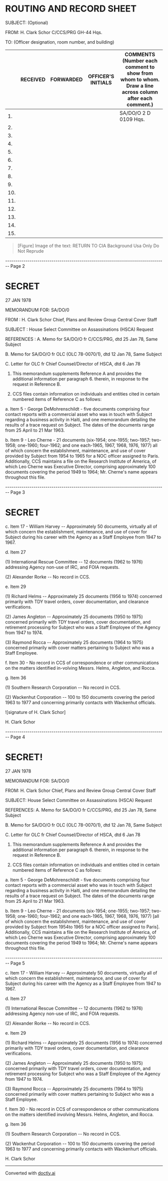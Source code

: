 # ROUTING AND RECORD SHEET

SUBJECT: (Optional)

FROM: H. Clark Schor C/CCS/PRG GH-44 Hqs.

TO: (Officer designation, room number, and building)

|     | RECEIVED | FORWARDED | OFFICER'S INITIALS | COMMENTS (Number each comment to show from whom to whom. Draw a line across column after each comment.) |
| --- | -------- | --------- | ------------------ | ------------------------------------------------------------------------------------------------------- |
| 1.  |          |           |                    | SA/DO/O 2 D 0109 Hqs.                                                                                   |
| 2.  |          |           |                    |                                                                                                         |
| 3.  |          |           |                    |                                                                                                         |
| 4.  |          |           |                    |                                                                                                         |
| 5.  |          |           |                    |                                                                                                         |
| 6.  |          |           |                    |                                                                                                         |
| 7.  |          |           |                    |                                                                                                         |
| 8.  |          |           |                    |                                                                                                         |
| 9.  |          |           |                    |                                                                                                         |
| 10. |          |           |                    |                                                                                                         |
| 11. |          |           |                    |                                                                                                         |
| 12. |          |           |                    |                                                                                                         |
| 13. |          |           |                    |                                                                                                         |
| 14. |          |           |                    |                                                                                                         |
| 15. |          |           |                    |                                                                                                         |


> [Figure] Image of the text: RETURN TO CIA Background Usa Only Do Not Reprude


-------------------------------------------------------------------------------- Page 2

# SECRET

27 JAN 1978

MEMORANDUM FOR: SA/DO/0

FROM : H. Clark Schor
Chief, Plans and Review Group
Central Cover Staff

SUBJECT : House Select Committee on Assassinations
(HSCA) Request

REFERENCES : A. Memo for SA/DO/O fr C/CCS/PRG, dtd
25 Jan 78, Same Subject

B. Memo for SA/DO/O fr OLC (OLC 78-0070/1),
dtd 12 Jan 78, Same Subject

C. Letter for OLC fr Chief Counsel/Director
of HSCA, dtd 6 Jan 78

1. This memorandum supplements Reference A and provides the additional information per paragraph 6. therein, in response to the request in Reference B.

2. CCS files contain information on individuals and entities cited in certain numbered items of Reference C as follows:

a. Item 5 - George DeMohrenschildt - five documents comprising four contact reports with a commercial asset who was in touch with Subject regarding a business activity in Haiti, and one memorandum detailing the results of a trace request on Subject. The dates of the documents range from 25 April to 21 Mar 1963.

b. Item 9 - Leo Cherne - 21 documents (six-1954; one-1955; two-1957; two-1958; one-1960; four-1962; and one each-1965, 1967, 1968, 1976, 1977) all of which concern the establishment, maintenance, and use of cover provided by Subject from 1954 to 1965 for a NOC officer assigned to Paris. Additionally, CCS maintains a file on the Research Institute of America, of which Leo Cherne was Executive Director, comprising approximately 100 documents covering the period 1949 to 1964; Mr. Cherne's name appears throughout this file.


-------------------------------------------------------------------------------- Page 3

# SECRET

c. Item 17 - William Harvey -- Approximately 50 documents, virtually all of which concern the establishment, maintenance, and use of cover for Subject during his career with the Agency as a Staff Employee from 1947 to 1967.

d. Item 27

(1) International Rescue Committee -- 12 documents (1962 to 1976) addressing Agency non-use of IRC, and FOIA requests.

(2) Alexander Rorke -- No record in CCS.

e. Item 29

(1) Richard Helms -- Approximately 25 documents (1956 to 1974) concerned primarily with TDY travel orders, cover documentation, and clearance verifications.

(2) James Angleton -- Approximately 25 documents (1950 to 1975) concerned primarily with TDY travel orders, cover documentation, and retirement processing for Subject who was a Staff Employee of the Agency from 1947 to 1974.

(3) Raymond Rocca -- Approximately 25 documents (1964 to 1975) concerned primarily with cover matters pertaining to Subject who was a Staff Employee.

f. Item 30 - No record in CCS of correspondence or other communications on the matters identified in-volving Messrs. Helms, Angleton, and Rocca.

g. Item 36

(1) Southern Research Corporation -- No record in CCS.

(2) Wackenhut Corporation -- 100 to 150 documents covering the period 1963 to 1977 and concerning primarily contacts with Wackenhut officials.

![signature of H. Clark Schor]

H. Clark Schor


-------------------------------------------------------------------------------- Page 4

# SECRET!

27 JAN 1978

MEMORANDUM FOR: SA/DO/0

FROM: H. Clark Schor
Chief, Plans and Review Group
Central Cover Staff

SUBJECT: House Select Committee on Assassinations
(HSCA) Request

REFERENCES: A. Memo for SA/DO/O fr C/CCS/PRG, dtd
25 Jan 78, Same Subject

B. Memo for SA/DO/O fr OLC (OLC 78-0070/1),
dtd 12 Jan 78, Same Subject

C. Letter for OLC fr Chief Counsel/Director
of HSCA, dtd 6 Jan 78

1. This memorandum supplements Reference A and provides the additional information per paragraph 6. therein, in response to the request in Reference B.

2. CCS files contain information on individuals and entities cited in certain numbered items of Reference C as follows:

a. Item 5 - George DeMohrenschildt - five documents comprising four contact reports with a commercial asset who was in touch with Subject regarding a business activity in Haiti, and one memorandum detailing the results of a trace request on Subject. The dates of the documents range from 25 April to 21 Mar 1963.

b. Item 9 - Leo Cherne - 21 documents (six-1954; one-1955; two-1957; two-1958; one-1960; four-1962; and one each-1965, 1967, 1968, 1976, 1977) [all of which concern the establishment, maintenance, and use of cover provided by Subject from 1954to 1965 for a NOC officer assigned to Paris]. Additionally, CCS maintains a file on the Research Institute of America, of which Leo Cherne was Executive Director, comprising approximately 100 documents covering the period 1949 to 1964; Mr. Cherne's name appears throughout this file.


-------------------------------------------------------------------------------- Page 5

c. Item 17 - William Harvey -- Approximately 50 documents, virtually all of which concern the establishment, maintenance, and use of cover for Subject during his career with the Agency as a Staff Employee from 1947 to 1967.

d. Item 27

(1) International Rescue Committee -- 12 documents (1962 to 1976) addressing Agency non-use of IRC, and FOIA requests.

(2) Alexander Rorke -- No record in CCS.

e. Item 29

(1) Richard Helms -- Approximately 25 documents (1956 to 1974) concerned primarily with TDY travel orders, cover documentation, and clearance verifications.

(2) James Angleton -- Approximately 25 documents (1950 to 1975) concerned primarily with TDY travel orders, cover documentation, and retirement processing for Subject who was a Staff Employee of the Agency from 1947 to 1974.

(3) Raymond Rocca -- Approximately 25 documents (1964 to 1975) concerned primarily with cover matters pertaining to Subject who was a Staff Employee.

f. Item 30 - No record in CCS of correspondence or other communications on the matters identified involving Messrs. Helms, Angleton, and Rocca.

g. Item 36

(1) Southern Research Corporation -- No record in CCS.

(2) Wackenhut Corporation -- 100 to 150 documents covering the period 1963 to 1977 and concerning primarily contacts with Wackenhurt officials.

H. Clark Schor


---
Converted with [doctly.ai](https://doctly.ai)